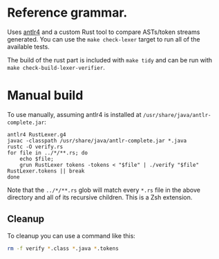 # Reference grammar.

Uses [antlr4](http://www.antlr.org/) and a custom Rust tool to compare
ASTs/token streams generated. You can use the `make check-lexer` target to
run all of the available tests.

The build of the rust part is included with `make tidy` and can be run with `make check-build-lexer-verifier`.

# Manual build

To use manually, assuming antlr4 is installed at `/usr/share/java/antlr-complete.jar`:

```
antlr4 RustLexer.g4
javac -classpath /usr/share/java/antlr-complete.jar *.java
rustc -O verify.rs
for file in ../*/**.rs; do
    echo $file;
    grun RustLexer tokens -tokens < "$file" | ./verify "$file" RustLexer.tokens || break
done
```

Note that the `../*/**.rs` glob will match every `*.rs` file in the above
directory and all of its recursive children. This is a Zsh extension.


## Cleanup

To cleanup you can use a command like this:

```bash
rm -f verify *.class *.java *.tokens
```
